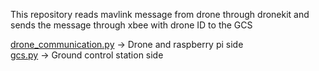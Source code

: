 This repository reads mavlink message from drone through dronekit and sends the message through xbee with drone ID to the GCS

[drone_communication.py](https://github.com/prokuranepal/Communication/blob/master/drone_communication.py) -> Drone and raspberry pi side  
[gcs.py](https://github.com/prokuranepal/Communication/blob/master/gcs.py) -> Ground control station side
